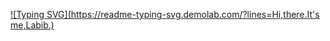 [![Typing SVG](https://readme-typing-svg.demolab.com/?lines=Hi,there.It's me,Labib.)](https://git.io/typing-svg)
